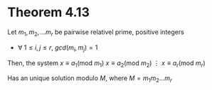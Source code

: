 # Theorem 4.13
Let $m_{1}, m_{2}, \dots m_{r}$ be pairwise relativel prime, positive integers
- $\forall \text{ }1\leq i,j\leq r$, $gcd(m_{i}, m_{j})=1$

Then, the system
$x\equiv a_{1}(\text{mod }m_{1})$
$x\equiv a_{2}(\text{mod }m_{2})$
  $\vdots$
$x\equiv a_{r}(\text{mod }m_{r})$

Has an unique solution $\text{modulo }M$, where $M=m_{1}m_{2}\dots m_{r}$

